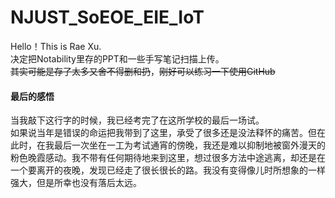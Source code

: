 # NJUST_SoEOE_EIE_IoT
Hello！This is Rae Xu.  
决定把Notability里存的PPT和一些手写笔记扫描上传。  
~~其实可能是存了太多又舍不得删和扔~~，~~刚好可以练习一下使用GitHub~~   

  
#### 最后的感悟
当我敲下这行字的时候，我已经考完了在这所学校的最后一场试。  
如果说当年是错误的命运把我带到了这里，承受了很多还是没法释怀的痛苦。但在此时，在我最后一次坐在一工为考试通宵的傍晚，我还是难以抑制地被窗外漫天的粉色晚霞感动。我不带有任何期待地来到这里，想过很多方法中途逃离，却还是在一个要离开的夜晚，发现已经走了很长很长的路。我没有变得像儿时所想象的一样强大，但是所幸也没有落后太远。  
